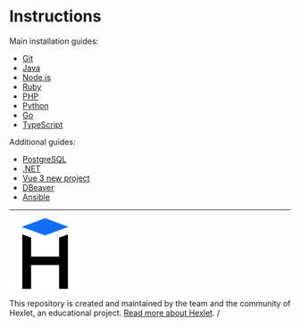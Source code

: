 # Instructions

Main installation guides:

- [Git](/git.md)
- [Java](/java.md)
- [Node.js](/nodejs.md)
- [Ruby](/ruby.md)
- [PHP](/php.md)
- [Python](/python.md)
- [Go](/go.md)
- [TypeScript](/typescript.md)

Additional guides:

- [PostgreSQL](/postgresql.md)
- [.NET](/dotnet.md)
- [Vue 3 new project](/vue.md)
- [DBeaver](/dbeaver.md)
- [Ansible](/ansible.md)

---
[![Hexlet Ltd. logo](https://raw.githubusercontent.com/Hexlet/assets/master/images/hexlet_logo128.png)](https://hexlet.io/?utm_source=github&utm_medium=link&utm_campaign=instructions)

This repository is created and maintained by the team and the community of Hexlet, an educational project. [Read more about Hexlet](https://hexlet.io/?utm_source=github&utm_medium=link&utm_campaign=instructions).
/

